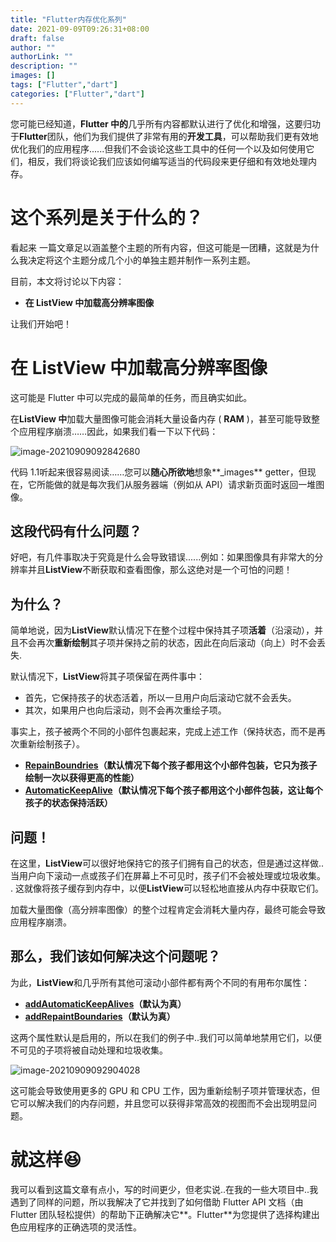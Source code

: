 ```yaml
---
title: "Flutter内存优化系列"
date: 2021-09-09T09:26:31+08:00
draft: false
author: ""
authorLink: ""
description: ""
images: []
tags: ["Flutter","dart"]
categories: ["Flutter","dart"]
---
```


您可能已经知道，**Flutter 中的**几乎所有内容都默认进行了优化和增强，这要归功于**Flutter**团队，他们为我们提供了非常有用的**开发工具**，可以帮助我们更有效地优化我们的应用程序......但我们不会谈论这些工具中的任何一个以及如何使用它们，相反，我们将谈论我们应该如何编写适当的代码段来更仔细和有效地处理内存。

# 这个系列是关于什么的？

看起来 一篇文章足以涵盖整个主题的所有内容，但这可能是一团糟，这就是为什么我决定将这个主题分成几个小的单独主题并制作一系列主题。

目前，本文将讨论以下内容：

- **在 ListView 中加载高分辨率图像**



让我们开始吧！

# **在 ListView 中加载高分辨率图像**

这可能是 Flutter 中可以完成的最简单的任务，而且确实如此。

在**ListView 中**加载大量图像可能会消耗大量设备内存 ( **RAM** )，甚至可能导致整个应用程序崩溃……因此，如果我们看一下以下代码：

![image-20210909092842680](https://luckly007.oss-cn-beijing.aliyuncs.com/image/image-20210909092842680.png)

代码 1.1听起来很容易阅读……您可以**随心所欲地**想象**_images** getter，但现在，它所能做的就是每次我们从服务器端（例如从 API）请求新页面时返回一堆图像。

## 这段代码有什么问题？

好吧，有几件事取决于究竟是什么会导致错误......例如：如果图像具有非常大的分辨率并且**ListView**不断获取和查看图像，那么这绝对是一个可怕的问题！

## 为什么？

简单地说，因为**ListView**默认情况下在整个过程中保持其子项**活着**（沿滚动），并且不会再次**重新绘制**其子项并保持之前的状态，因此在向后滚动（向上）时不会丢失.

默认情况下，**ListView**将其子项保留在两件事中：

- 首先，它保持孩子的状态活着，所以一旦用户向后滚动它就不会丢失。
- 其次，如果用户也向后滚动，则不会再次重绘子项。

事实上，孩子被两个不同的小部件包裹起来，完成上述工作（保持状态，而不是再次重新绘制孩子）。

- [**RepainBoundries**](https://api.flutter.dev/flutter/widgets/RepaintBoundary-class.html)**（默认情况下每个孩子都用这个小部件包装，它只为孩子绘制一次以获得更高的性能）**
- [**AutomaticKeepAlive**](https://api.flutter.dev/flutter/widgets/AutomaticKeepAlive-class.html)**（默认情况下每个孩子都用这个小部件包装，这让每个孩子的状态保持活跃）**

## 问题！

在这里，**ListView**可以很好地保持它的孩子们拥有自己的状态，但是通过这样做.. 当用户向下滚动一点或孩子们在屏幕上不可见时，孩子们不会被处理或垃圾收集。 . 这就像将孩子缓存到内存中，以便**ListView**可以轻松地直接从内存中获取它们。

加载大量图像（高分辨率图像）的整个过程肯定会消耗大量内存，最终可能会导致应用程序崩溃。

## 那么，我们该如何解决这个问题呢？

为此，**ListView**和几乎所有其他可滚动小部件都有两个不同的有用布尔属性：

- [**addAutomaticKeepAlives**](https://api.flutter.dev/flutter/widgets/SliverChildListDelegate/addAutomaticKeepAlives.html)**（默认为真）**
- [**addRepaintBoundaries**](https://api.flutter.dev/flutter/widgets/SliverChildListDelegate/addRepaintBoundaries.html)**（默认为真）**

这两个属性默认是启用的，所以在我们的例子中..我们可以简单地禁用它们，以便不可见的子项将被自动处理和垃圾收集。



![image-20210909092904028](https://luckly007.oss-cn-beijing.aliyuncs.com/image/image-20210909092904028.png)



这可能会导致使用更多的 GPU 和 CPU 工作，因为重新绘制子项并管理状态，但它可以解决我们的内存问题，并且您可以获得非常高效的视图而不会出现明显问题。

# 就这样😆

我可以看到这篇文章有点小，写的时间更少，但老实说..在我的一些大项目中..我遇到了同样的问题，所以我解决了它并找到了如何借助 Flutter API 文档（由 Flutter 团队轻松提供）的帮助下正确解决它**。Flutter**为您提供了选择构建出色应用程序的正确选项的灵活性。
